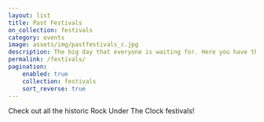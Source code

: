 ```yaml
---
layout: list
title: Past Festivals
on_collection: festivals
category: events
image: assets/img/pastfestivals_c.jpg
description: The big day that everyone is waiting for. Here you have the oportunity to see and appreciate big artists and local bands.
permalink: /festivals/
pagination:
    enabled: true
    collection: festivals
    sort_reverse: true
---
```

<p>Check out all the historic Rock Under The Clock festivals!</p>